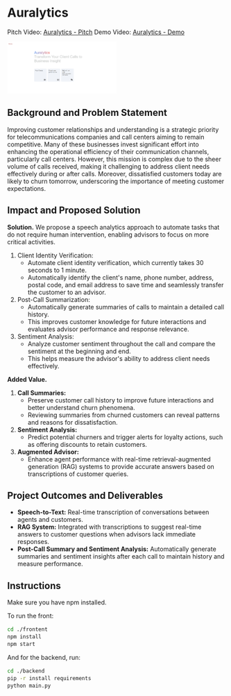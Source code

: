 # Auralytics

Pitch Video: [Auralytics - Pitch](https://youtu.be/17PZWNGzWN0)
Demo Video: [Auralytics - Demo](https://youtu.be/tzfSPOWtni8)

<img src="./frontend/home.png" width="50%" alt="Home">

## Background and Problem Statement

Improving customer relationships and understanding is a strategic priority for telecommunications companies and call centers aiming to remain competitive. Many of these businesses invest significant effort into enhancing the operational efficiency of their communication channels, particularly call centers. However, this mission is complex due to the sheer volume of calls received, making it challenging to address client needs effectively during or after calls. Moreover, dissatisfied customers today are likely to churn tomorrow, underscoring the importance of meeting customer expectations.

## Impact and Proposed Solution

**Solution.** We propose a speech analytics approach to automate tasks that do not require human intervention, enabling advisors to focus on more critical activities.

1. Client Identity Verification:
    - Automate client identity verification, which currently takes 30 seconds to 1 minute.
    - Automatically identify the client's name, phone number, address, postal code, and email address to save time and seamlessly transfer the customer to an advisor.
1. Post-Call Summarization:
    - Automatically generate summaries of calls to maintain a detailed call history.
    - This improves customer knowledge for future interactions and evaluates advisor performance and response relevance.
1. Sentiment Analysis:
    - Analyze customer sentiment throughout the call and compare the sentiment at the beginning and end.
    - This helps measure the advisor's ability to address client needs effectively.

**Added Value.**

1. **Call Summaries:**
    - Preserve customer call history to improve future interactions and better understand churn phenomena.
    - Reviewing summaries from churned customers can reveal patterns and reasons for dissatisfaction.
1. **Sentiment Analysis:**
    - Predict potential churners and trigger alerts for loyalty actions, such as offering discounts to retain customers.
1. **Augmented Advisor:**
    - Enhance agent performance with real-time retrieval-augmented generation (RAG) systems to provide accurate answers based on transcriptions of customer queries.

## Project Outcomes and Deliverables

- **Speech-to-Text:** Real-time transcription of conversations between agents and customers.
- **RAG System:** Integrated with transcriptions to suggest real-time answers to customer questions when advisors lack immediate responses.
- **Post-Call Summary and Sentiment Analysis:** Automatically generate summaries and sentiment insights after each call to maintain history and measure performance.

## Instructions

Make sure you have npm installed.

To run the front:

```bash
cd ./frontent
npm install
npm start
```

And for the backend, run:

```bash
cd ./backend
pip -r install requirements
python main.py
```
